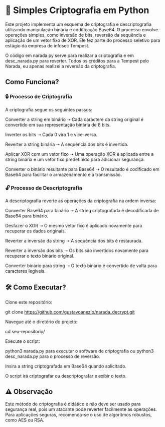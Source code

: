 # 🔐 Simples Criptografia em Python

Este projeto implementa um esquema de criptografia e descriptografia utilizando manipulação binária e codificação Base64. O processo envolve operações simples, como inversão de bits, reversão da sequência e aplicação de um vetor fixo de XOR. Ele fez parte do processo seletivo para estágio da empresa de infosec Tempest.

O código em narada.py serve para realizar a criptografia e em desc_narada.py para reverter.
Todos os créditos para a Tempest pelo Narada, eu apenas realizei a reversão da criptografia.

## Como Funciona?

### 🔒 Processo de Criptografia

A criptografia segue os seguintes passos:

Converter a string em binário ➝ Cada caractere da string original é convertido em sua representação binária de 8 bits.

Inverter os bits ➝ Cada 0 vira 1 e vice-versa.

Reverter a string binária ➝ A sequência dos bits é invertida.

Aplicar XOR com um vetor fixo ➝ Uma operação XOR é aplicada entre a string binária e um vetor fixo predefinido para adicionar segurança.

Converter o binário resultante para Base64 ➝ O resultado é codificado em Base64 para facilitar o armazenamento e a transmissão.

### 🔓 Processo de Descriptografia

A descriptografia reverte as operações da criptografia na ordem inversa:

Converter Base64 para binário ➝ A string criptografada é decodificada de Base64 para binário.

Desfazer o XOR ➝ O mesmo vetor fixo é aplicado novamente para recuperar os dados originais.

Reverter a inversão da string ➝ A sequência dos bits é restaurada.

Reverter a inversão dos bits ➝ Os bits são invertidos novamente para recuperar o texto binário original.

Converter binário para string ➝ O texto binário é convertido de volta para caracteres legíveis.

## 🛠️ Como Executar?

Clone este repositório:

git clone https://github.com/gustavoanezio/narada_decrypt.git

Navegue até o diretório do projeto:

cd seu-repositorio/

Execute o script:

python3 narada.py para executar o software de criptografia ou
python3 desc_narada.py para o processo de reversão.

Insira a string criptografada em Base64 quando solicitado.

O script irá criptografar ou descriptografar e exibir o texto.

## ⚠️ Observação

Este método de criptografia é didático e não deve ser usado para segurança real, pois um atacante pode reverter facilmente as operações. Para aplicações seguras, recomenda-se o uso de algoritmos robustos, como AES ou RSA.
